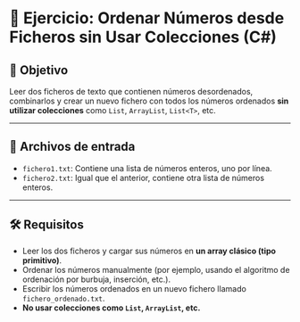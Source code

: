 # 📄 Ejercicio: Ordenar Números desde Ficheros sin Usar Colecciones (C#)

## 🎯 Objetivo
Leer dos ficheros de texto que contienen números desordenados, combinarlos y crear un nuevo fichero con todos los números ordenados **sin utilizar colecciones** como `List`, `ArrayList`, `List<T>`, etc.

---

## 📁 Archivos de entrada

- `fichero1.txt`: Contiene una lista de números enteros, uno por línea.
- `fichero2.txt`: Igual que el anterior, contiene otra lista de números enteros.

---

## 🛠️ Requisitos

- Leer los dos ficheros y cargar sus números en **un array clásico (tipo primitivo)**.
- Ordenar los números manualmente (por ejemplo, usando el algoritmo de ordenación por burbuja, inserción, etc.).
- Escribir los números ordenados en un nuevo fichero llamado `fichero_ordenado.txt`.
- **No usar colecciones como `List`, `ArrayList`, etc.**
